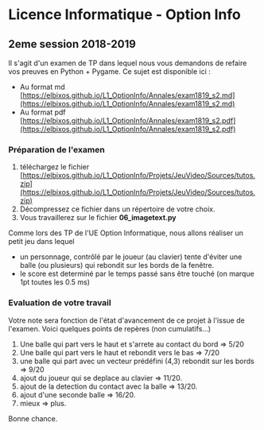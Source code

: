 # Licence Informatique - Option Info

## 2eme session 2018-2019

 Il s'agit d'un examen de TP dans lequel nous vous demandons de refaire vos
 preuves en Python + Pygame.
 Ce sujet est disponible ici :

  - Au format md [https://elbixos.github.io/L1_OptionInfo/Annales/exam1819_s2.md](https://elbixos.github.io/L1_OptionInfo/Annales/exam1819_s2.md)
  - Au format pdf [https://elbixos.github.io/L1_OptionInfo/Annales/exam1819_s2.pdf](https://elbixos.github.io/L1_OptionInfo/Annales/exam1819_s2.pdf)


### Préparation de l'examen

1. téléchargez le fichier [https://elbixos.github.io/L1_OptionInfo/Projets/JeuVideo/Sources/tutos.zip](https://elbixos.github.io/L1_OptionInfo/Projets/JeuVideo/Sources/tutos.zip)
2. Décompressez ce fichier dans un répertoire de votre choix.
3. Vous travaillerez sur le fichier **06_imagetext.py**

Comme lors des TP de l'UE Option Informatique, nous allons réaliser un petit jeu dans lequel
- un personnage, contrôlé par le joueur (au clavier) tente d'éviter une balle (ou plusieurs) qui rebondit sur les bords de la fenêtre.
- le score est determiné par le temps passé sans être touché (on marque 1pt toutes les 0.5 ms)


### Evaluation de votre travail

Votre note sera fonction de l'état d'avancement de ce projet à l'issue de
l'examen. Voici quelques points de repères (non cumulatifs…)

1. Une balle qui part vers le haut et s'arrete au contact du bord => 5/20
2. Une balle qui part vers le haut et rebondit vers le bas => 7/20
3. une balle qui part avec un vecteur prédéfini (4,3) rebondit sur les bords => 9/20
4. ajout du joueur qui se deplace au clavier => 11/20.
5. ajout de la detection du contact avec la balle => 13/20.
5. ajout d'une seconde balle => 16/20.
6. mieux => plus.

Bonne chance.
